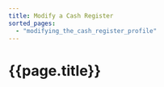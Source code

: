```yaml
---
title: Modify a Cash Register
sorted_pages:
  - "modifying_the_cash_register_profile"
---
```

# {{page.title}}
